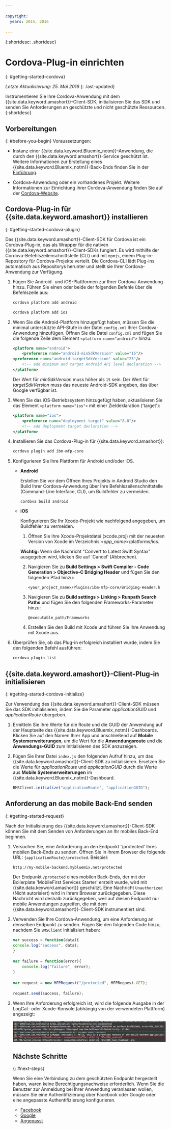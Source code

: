 ```yaml
---

copyright:
  years: 2015, 2016
  
---
```

{:shortdesc: .shortdesc}

# Cordova-Plug-in einrichten
{: #getting-started-cordova}

*Letzte Aktualisierung: 25. Mai 2016*
{: .last-updated}

Instrumentieren Sie Ihre Cordova-Anwendung mit dem {{site.data.keyword.amashort}}-Client-SDK, initialisieren Sie das SDK und senden Sie Anforderungen an geschützte und nicht geschützte Ressourcen.
{:shortdesc}

## Vorbereitungen
{: #before-you-begin}
Voraussetzungen:
* Instanz einer {{site.data.keyword.Bluemix_notm}}-Anwendung, die durch den {{site.data.keyword.amashort}}-Service geschützt ist. Weitere Informationen zur Erstellung eines {{site.data.keyword.Bluemix_notm}}-Back-Ends finden Sie in der [Einführung](index.html).

* Cordova-Anwendung oder ein vorhandenes Projekt. Weitere Informationen zur Einrichtung Ihrer Cordova-Anwendung finden Sie auf der [Cordova-Website](https://cordova.apache.org/).

## Cordova-Plug-in für {{site.data.keyword.amashort}} installieren
{: #getting-started-cordova-plugin}

Das {{site.data.keyword.amashort}}-Client-SDK für Cordova ist ein Cordova-Plug-in, das als Wrapper für die nativen {{site.data.keyword.amashort}}-Client-SDKs fungiert. Es wird mithilfe der Cordova-Befehlszeilenschnittstelle (CLI) und mit `npmjs`, einem Plug-in-Repository für Cordova-Projekte verteilt. Die Cordova-CLI lädt Plug-ins automatisch aus Repositorys herunter und stellt sie Ihrer Cordova-Anwendung zur Verfügung.

1. Fügen Sie Android- und iOS-Plattformen zur Ihrer Cordova-Anwendung hinzu. Führen Sie einen oder beide der folgenden Befehle über die Befehlszeile aus:

	```Bash
	cordova platform add android
	```

	```Bash
	cordova platform add ios
	```

1. Wenn Sie die Android-Plattform hinzugefügt haben, müssen Sie die minimal unterstützte API-Stufe in der Datei `config.xml` Ihrer Cordova-Anwendung hinzufügen. Öffnen Sie die Datei `config.xml` und fügen Sie die folgende Zeile dem Element `<platform name="android">` hinzu:

	```XML
	<platform name="android">  
		<preference name="android-minSdkVersion" value="15"/>
  	<preference name="android-targetSdkVersion" value="23"/>
		<!-- add minimum and target Android API level declaration -->
	</platform>
	```

	Der Wert für *minSdkVersion* muss höher als `15` sein. Der Wert für *targetSdkVersion* muss das neueste Android-SDK angeben, das über Google verfügbar ist.

1. Wenn Sie das iOS-Betriebssystem hinzugefügt haben, aktualisieren Sie das Element `<platform name="ios">` mit einer Zieldeklaration ('target'):

	```XML
	<platform name="ios">
		<preference name="deployment-target" value="8.0"/>
		<!-- add deployment target declaration -->
	</platform>
	```

1. Installieren Sie das Cordova-Plug-in für {{site.data.keyword.amashort}}:

 	```Bash
	cordova plugin add ibm-mfp-core
	```

1. Konfigurieren Sie Ihre Plattform für Android und/oder iOS.

	* **Android**

		Erstellen Sie vor dem Öffnen Ihres Projekts in Android Studio den Build Ihrer Cordova-Anwendung über Ihre Befehlszeilenschnittstelle (Command-Line Interface, CLI), um Buildfehler zu vermeiden.

		```
		cordova build android
		```

	* **iOS**

		Konfigurieren Sie Ihr Xcode-Projekt wie nachfolgend angegeben, um Buildfehler zu vermeiden.

		1. Öffnen Sie Ihre Xcode-Projektdatei (xcode.proj) mit der neuesten Version von Xcode im Verzeichnis &lt;*app_name*&gt;/platforms/ios.

		**Wichtig:** Wenn die Nachricht "Convert to Latest Swift Syntax" ausgegeben wird, klicken Sie auf 'Cancel' (Abbrechen).

		2. Navigieren Sie zu **Build Settings > Swift Compiler - Code Generation > Objective-C Bridging Header** und fügen Sie den folgenden Pfad hinzu:

			```
			<your_project_name>/Plugins/ibm-mfp-core/Bridging-Header.h
			```

		3. Navigieren Sie zu **Build settings > Linking > Runpath Search Paths** und fügen Sie den folgenden Frameworks-Parameter hinzu:

			```
			@executable_path/Frameworks
			```

		4. Erstellen Sie den Build mit Xcode und führen Sie Ihre Anwendung mit Xcode aus.

1. Überprüfen Sie, ob das Plug-in erfolgreich installiert wurde, indem Sie den folgenden Befehl ausführen:

	```Bash
	cordova plugin list
	```

## {{site.data.keyword.amashort}}-Client-Plug-in initialisieren
{: #getting-started-cordova-initialize}

Zur Verwendung des {{site.data.keyword.amashort}}-Client-SDK müssen Sie das SDK initialisieren, indem Sie die Parameter *applicationGUID* und *applicationRoute* übergeben.

1. Ermitteln Sie Ihre Werte für die Route und die GUID der Anwendung auf der Hauptseite des {{site.data.keyword.Bluemix_notm}}-Dashboards. Klicken Sie auf den Namen Ihrer App und anschließend auf **Mobile Systemerweiterungen**, um die Wert für die **Anwendungsroute** und die **Anwendungs-GUID** zum Initialisieren des SDK anzuzeigen.

3. Fügen Sie Ihrer Datei `index.js` den folgenden Aufruf hinzu, um das {{site.data.keyword.amashort}}-Client-SDK zu initialisieren. Ersetzen Sie die Werte für *applicationRoute* und *applicationGUID* durch die Werte aus **Mobile Systemerweiterungen** im {{site.data.keyword.Bluemix_notm}}-Dashboard.

	```JavaScript
	BMSClient.initialize("applicationRoute", "applicationGUID");
	```

## Anforderung an das mobile Back-End senden
{: #getting-started-request}

Nach der Initialisierung des {{site.data.keyword.amashort}}-Client-SDK können Sie mit dem Senden von Anforderungen an Ihr mobiles Back-End beginnen.

1. Versuchen Sie, eine Anforderung an den Endpunkt '/protected' Ihres mobilen Back-Ends zu senden. Öffnen Sie in Ihrem Browser die folgende URL: `{applicationRoute}/protected`. Beispiel:

	```
	http://my-mobile-backend.mybluemix.net/protected
	```

	Der Endpunkt `/protected` eines mobilen Back-Ends, der mit der Boilerplate 'MobileFirst Services Starter' erstellt wurde, wird mit {{site.data.keyword.amashort}} geschützt. Eine Nachricht `Unauthorized` (Nicht autorisiert) wird in Ihrem Browser zurückgegeben. Diese Nachricht wird deshalb zurückgegeben, weil auf diesen Endpunkt nur mobile Anwendungen zugreifen, die mit dem {{site.data.keyword.amashort}}-Client-SDK instrumentiert sind.

1. Verwenden Sie Ihre Cordova-Anwendung, um eine Anforderung an denselben Endpunkt zu senden. Fügen Sie den folgenden Code hinzu, nachdem Sie `BMSClient` initialisiert haben:

	```Javascript
	var success = function(data){
	console.log("success", data);
	}

	var failure = function(error){
		console.log("failure", error);
	}

	var request = new MFPRequest("/protected", MFPRequest.GET);

	request.send(success, failure);
	```

1. Wenn Ihre Anforderung erfolgreich ist, wird die folgende Ausgabe in der LogCat- oder Xcode-Konsole (abhängig von der verwendeten Plattform) angezeigt:

	![Bild](images/getting-started-android-success.png)

	## Nächste Schritte
	{: #next-steps}

	Wenn Sie eine Verbindung zu dem geschützten Endpunkt hergestellt haben, waren keine Berechtigungsnachweise erforderlich. Wenn Sie die Benutzer zur Anmeldung bei Ihrer Anwendung veranlassen wollen, müssen Sie eine Authentifizierung über Facebook oder Google oder eine angepasste Authentifizierung konfigurieren.
	* [Facebook](facebook-auth-cordova.html)
	* [Google](google-auth-cordova.html)
	* [Angepasst](custom-auth-cordova.html)
